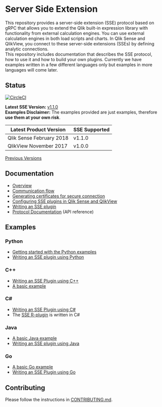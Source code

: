 # Server Side Extension

This repository provides a server-side extension (SSE) protocol based on gRPC that allows you to extend the Qlik built-in expression library with functionality from external calculation engines. You can use external calculation engines in both load scripts and charts. In Qlik Sense and QlikView, you connect to these server-side extensions (SSEs) by defining analytic connections.  
This repository includes documentation that describes the SSE protocol, how to use it and how to build your own plugins. Currently we have examples written in a few different languages only but examples in more languages will come later.  

## Status
[![CircleCI](https://circleci.com/gh/rajanm/server-side-extension.svg?style=shield)](https://circleci.com/gh/rajanm/server-side-extension)  

__Latest SSE Version:__ [v1.1.0](https://github.com/qlik-oss/server-side-extension/releases/latest)  
__Examples Disclaimer:__ The examples provided are just examples, therefore __use them at your own risk__.   

| __Latest Product Version__ | __SSE Supported__ |
| ----- | ----- |
| Qlik Sense February 2018 | v1.1.0 |
| QlikView November 2017| v1.0.0 |

[Previous Versions](CHANGELOG.md)

## Documentation

* [Overview](docs/README.md)
* [Communication flow](docs/communication_flow.md)
* [Generating certificates for secure connection](generate_certs_guide/README.md)
* [Configuring SSE plugins in Qlik Sense and QlikView](docs/configuration.md)
* [Writing an SSE plugin](docs/writing_a_plugin.md)
* [Protocol Documentation](docs/SSE_Protocol.md) (API reference)

## Examples

### Python
* [Getting started with the Python examples](examples/python/GetStarted.md)
* [Writing an SSE plugin using Python](examples/python/README.md)

### C++
* [Writing an SSE Plugin using C++](examples/cpp/README.md)
* [A basic example](examples/cpp/basic_example/README.md)

### C#
* [Writing an SSE Plugin using C#](examples/CSharp/README.md)
* The [SSE R-plugin](https://github.com/qlik-oss/sse-r-plugin) is written in C#

### Java
* [A basic Java example](examples/java/basic_example/README.md)
* [Writing an SSE plugin using Java](examples/java/basic_example/WritingAnSSEPluginUsingJava.md)

### Go
* [A basic Go example](examples/go/basic_example/README.md)
* [Writing an SSE Plugin using Go](examples/go/README.md)

## Contributing
Please follow the instructions in [CONTRIBUTING.md](.github/CONTRIBUTING.md).

